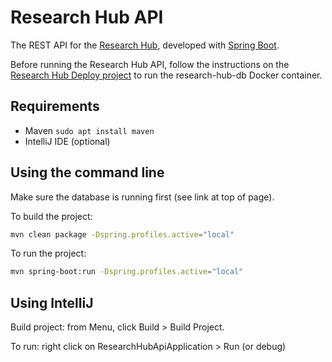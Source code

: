 # Research Hub API
The REST API for the [Research Hub](https://research-hub.auckland.ac.nz/), developed with [Spring Boot](https://projects.spring.io/spring-boot/).

Before running the Research Hub API, follow the instructions on the [Research Hub Deploy project](https://github.com/UoA-eResearch/research-hub-deploy#research-hub-deploy) to run the research-hub-db Docker container.

## Requirements
* Maven `sudo apt install maven`
* IntelliJ IDE (optional)

## Using the command line
Make sure the database is running first (see link at top of page).

To build the project:
```bash
mvn clean package -Dspring.profiles.active="local"
```
To run the project:
```bash
mvn spring-boot:run -Dspring.profiles.active="local"
```

## Using IntelliJ
Build project: from Menu, click Build > Build Project.

To run: right click on ResearchHubApiApplication > Run (or debug)
